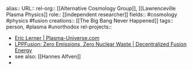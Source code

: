 alias::
URL::
rel-org:: [[Alternative Cosmology Group]], [[Lawrenceville Plasma Physics]]
role:: [[independent researcher]]
fields:: #cosmology #physics #fusion
creations:: [[The Big Bang Never Happened]]
tags:: person, #plasma #unorthodox
rel-projects::


- [Eric Lerner | Plasma-Universe.com](https://www.plasma-universe.com/eric-lerner/)
- [LPPFusion: Zero Emissions, Zero Nuclear Waste | Decentralized Fusion Energy](https://www.lppfusion.com/)
- see also: [[Hannes Alfven]]
-
